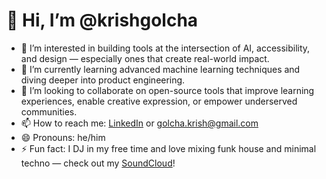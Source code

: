 # 👋 Hi, I’m @krishgolcha

- 👀 I’m interested in building tools at the intersection of AI, accessibility, and design — especially ones that create real-world impact.
- 🌱 I’m currently learning advanced machine learning techniques and diving deeper into product engineering.
- 💞️ I’m looking to collaborate on open-source tools that improve learning experiences, enable creative expression, or empower underserved communities.
- 📫 How to reach me: [LinkedIn](https://www.linkedin.com/in/krishgolcha) or golcha.krish@gmail.com
- 😄 Pronouns: he/him
- ⚡ Fun fact: I DJ in my free time and love mixing funk house and minimal techno — check out my [SoundCloud](https://soundcloud.com/krish-golcha)!
